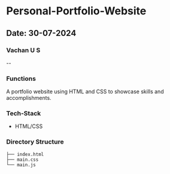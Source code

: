 # Personal-Portfolio-Website  
## Date: 30-07-2024
### Vachan U S
--
### Functions
 A portfolio website using HTML and CSS to showcase skills and accomplishments.
### Tech-Stack
- HTML/CSS

### Directory Structure
``` 
├── index.html
├── main.css
└── main.js

``` 
 
